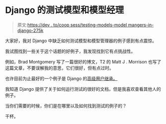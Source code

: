 # Django 的测试模型和模型经理

> 原文:[https://dev . to/coop sess/testing-models-model mangers-in-django-275k](https://dev.to/coopsess/testing-models-modelmangers-in-django-275k)

大家好，我对 Django 中缺乏如何测试模型和模型管理器的例子感到有点震惊。

我试图找到一些关于这个话题的好例子，我发现找到它有点挑战性。

例如，Brad Montgomery 写了一篇很好的博文，T2 的 Matt J . Morrison 也写了这篇文章，不要误解我的意思，它们很好，但有点过时。

也许目前为止最好的一个例子是 Django 的[高级用户继承。](https://gist.github.com/vinyll/6103202)

我知道 Django 提供了关于如何运行测试的很好的文档，但是我喜欢查看其他人的例子。

当你们需要的时候，你们是在哪里以及如何找到测试的例子的？

干杯。